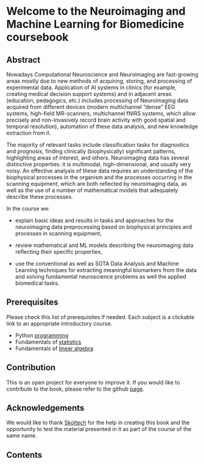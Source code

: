 # Welcome to the Neuroimaging and Machine Learning for Biomedicine coursebook

## Abstract

Nowadays Computational Neuroscience and Neuroimaging are fast-growing areas mostly due to new methods of acquiring, storing, and processing of experimental data.
Application of AI systems in clinics (for example, creating medical decision support systems) and in adjacent areas (education, pedagogics, etc.) includes processing of Neuroimaging data acquired from different devices (modern multichannel “dense” EEG systems, high-field MR-scanners, multichannel fNIRS systems, which allow precisely and non-invasively record brain activity with good spatial and temporal resolution), automation of these data analysis, and new knowledge extraction from it.

The majority of relevant tasks include classification tasks for diagnostics and prognosis, finding clinically (biophysically) significant patterns, highlighting areas of interest, and others. Neuroimaging data has several distinctive properties: it is multimodal, high-dimensional, and usually very noisy. An effective analysis of these data requires an understanding of the biophysical processes in the organism and the processes occurring in the scanning equipment, which are both reflected by neuroimaging data, as well as the use of a number of mathematical models that adequately describe these processes.

In the course we:
* explain basic ideas and results in tasks and approaches for the neuroimaging data preprocessing based on biophysical principles and processes in scanning equipment,

* review mathematical and ML models describing the neuroimaging data reflecting their specific properties,

* use the conventional as well as SOTA Data Analysis and Machine Learning techniques for extracting meaningful biomarkers from the data and solving fundamental neuroscience problems as well the applied biomedical tasks.


## Prerequisites

Please check this list of prerequisites if needed. Each subject is a clickable link to an appropriate introductory course. 

* Python [programming](https://www.edx.org/course/cs50s-introduction-to-programming-with-python?index=product&queryID=dfb8fc1640084acfa13867e336ac5332&position=1)
* Fundamentals of [statistics](https://www.edx.org/course/probability-and-statistics-in-data-science-using-p?index=product&queryID=fd2ddd2e17ab1b0ce5d2187069b62cc0&position=1)
* Fundamentals of [linear algebra](https://nla.skoltech.ru/)

## Contribution

This is an open project for everyone to improve it. If you would like to contribute to the book, please refer to the github [page](https://github.com/BIMAI-lab/NEUROML_course).

## Acknowledgements

We would like to thank [Skoltech](https://www.skoltech.ru/) for the help in creating this book and the opportunity to test the material presented in it as part of the course of the same name.


## Contents

```{tableofcontents}
```
